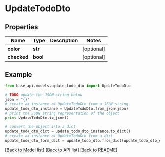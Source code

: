 # UpdateTodoDto


## Properties
Name | Type | Description | Notes
------------ | ------------- | ------------- | -------------
**color** | **str** |  | [optional] 
**checked** | **bool** |  | [optional] 

## Example

```python
from base_api.models.update_todo_dto import UpdateTodoDto

# TODO update the JSON string below
json = "{}"
# create an instance of UpdateTodoDto from a JSON string
update_todo_dto_instance = UpdateTodoDto.from_json(json)
# print the JSON string representation of the object
print UpdateTodoDto.to_json()

# convert the object into a dict
update_todo_dto_dict = update_todo_dto_instance.to_dict()
# create an instance of UpdateTodoDto from a dict
update_todo_dto_form_dict = update_todo_dto.from_dict(update_todo_dto_dict)
```
[[Back to Model list]](../README.md#documentation-for-models) [[Back to API list]](../README.md#documentation-for-api-endpoints) [[Back to README]](../README.md)


